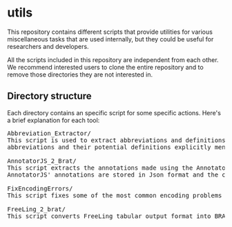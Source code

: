 # utils

This repository contains different scripts that provide utilities for various miscellaneous tasks that are used internally, but they 
could be useful for researchers and developers.

All the scripts included in this repository are independent from each other. We recommend interested users to clone the entire repository and to remove those directories they are not interested in.

## Directory structure

Each directory contains an specific script for some specific actions. Here's a brief explanation for each tool:

<pre>
Abbreviation_Extractor/
This script is used to extract abbreviations and definitions from biomedical texts written in Spanish, by detecting 
abbreviations and their potential definitions explicitly mentioned in the same sentence.

AnnotatorJS_2_Brat/
This script extracts the annotations made using the AnnotatorJS library and converts them into Brat format. 
AnnotatorJS' annotations are stored in Json format and the converter builds ANN files from them.

FixEncodingErrors/
This script fixes some of the most common encoding problems in corpora.

FreeLing_2_brat/
This script converts FreeLing tabular output format into BRAT standoff format.
</pre>
